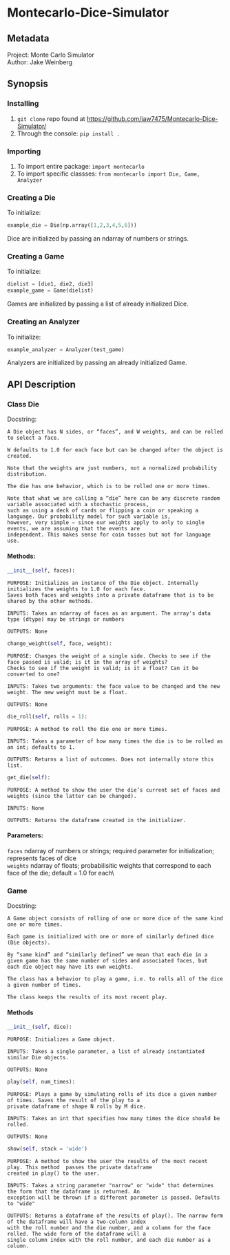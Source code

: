 # Montecarlo-Dice-Simulator

## Metadata
Project: Monte Carlo Simulator \
Author: Jake Weinberg

## Synopsis

### Installing
1. `git clone` repo found at https://github.com/jaw7475/Montecarlo-Dice-Simulator/
2. Through the console: `pip install .`

### Importing
1. To import entire package: `import montecarlo`
2. To import specific classses: `from montecarlo import Die, Game, Analyzer`

### Creating a Die

To initialize:
``` python
example_die = Die(np.array([1,2,3,4,5,6]))
```
Dice are initialized by passing an ndarray of numbers or strings.

### Creating a Game

To initialize:
``` python
dielist = [die1, die2, die3]
example_game = Game(dielist)
```
Games are initialized by passing a list of already initialized Dice.

### Creating an Analyzer
To initialize:

``` python
example_analyzer = Analyzer(test_game)
```
Analyzers are initialized by passing an already initialized Game.

## API Description

### Class Die

Docstring:

    A Die object has N sides, or “faces”, and W weights, and can be rolled to select a face. 

    W defaults to 1.0 for each face but can be changed after the object is created.
    
    Note that the weights are just numbers, not a normalized probability distribution.
    
    The die has one behavior, which is to be rolled one or more times.
    
    Note that what we are calling a “die” here can be any discrete random variable associated with a stochastic process, 
    such as using a deck of cards or flipping a coin or speaking a language. Our probability model for such variable is, 
    however, very simple – since our weights apply to only to single events, we are assuming that the events are 
    independent. This makes sense for coin tosses but not for language use.
    
#### Methods:
``` python
__init__(self, faces):
```
    PURPOSE: Initializes an instance of the Die object. Internally initializes the weights to 1.0 for each face. 
    Saves both faces and weights into a private dataframe that is to be shared by the other methods.
        
    INPUTS: Takes an ndarray of faces as an argument. The array's data type (dtype) may be strings or numbers
        
    OUTPUTS: None

```python
change_weight(self, face, weight):
```
    PURPOSE: Changes the weight of a single side. Checks to see if the face passed is valid; is it in the array of weights?
    Checks to see if the weight is valid; is it a float? Can it be converted to one?
        
    INPUTS: Takes two arguments: the face value to be changed and the new weight. The new weight must be a float.
        
    OUTPUTS: None
    
```python
die_roll(self, rolls = 1):
```
    PURPOSE: A method to roll the die one or more times.
        
    INPUTS: Takes a parameter of how many times the die is to be rolled as an int; defaults to 1.
        
    OUTPUTS: Returns a list of outcomes. Does not internally store this list.
    
```python
get_die(self):
```
    PURPOSE: A method to show the user the die’s current set of faces and weights (since the latter can be changed).
        
    INPUTS: None
        
    OUTPUTS: Returns the dataframe created in the initializer.
    
#### Parameters:
`faces` ndarray of numbers or strings; required parameter for initialization; represents faces of dice\
`weights` ndarray of floats; probabilisitic weights that correspond to each face of the die; default = 1.0 for each\

### Game

Docstring:

    A Game object consists of rolling of one or more dice of the same kind one or more times. 

    Each game is initialized with one or more of similarly defined dice (Die objects).
    
    By “same kind” and “similarly defined” we mean that each die in a given game has the same number of sides and associated faces, but
    each die object may have its own weights.
    
    The class has a behavior to play a game, i.e. to rolls all of the dice a given number of times.
    
    The class keeps the results of its most recent play. 
    
#### Methods

```python
__init__(self, dice):
```
    PURPOSE: Initializes a Game object.
        
    INPUTS: Takes a single parameter, a list of already instantiated similar Die objects.
        
    OUTPUTS: None
    
```python
play(self, num_times):
```
    PURPOSE: Plays a game by simulating rolls of its dice a given number of times. Saves the result of the play to a 
    private dataframe of shape N rolls by M dice.
        
    INPUTS: Takes an int that specifies how many times the dice should be rolled.
        
    OUTPUTS: None
    
```python
show(self, stack = 'wide')
```
    PURPOSE: A method to show the user the results of the most recent play. This method  passes the private dataframe 
    created in play() to the user.
        
    INPUTS: Takes a string parameter "narrow" or "wide" that determines the form that the dataframe is returned. An 
    exception will be thrown if a different parameter is passed. Defaults to "wide"
        
    OUTPUTS: Returns a dataframe of the results of play(). The narrow form of the dataframe will have a two-column index 
    with the roll number and the die number, and a column for the face rolled. The wide form of the dataframe will a 
    single column index with the roll number, and each die number as a column.
